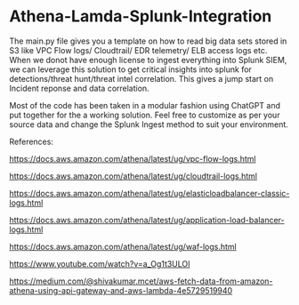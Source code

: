 # Athena-Lamda-Splunk-Integration
The main.py file gives you a template on how to read big data sets stored in S3 like VPC Flow logs/ Cloudtrail/ EDR telemetry/ ELB access logs etc. When we donot have enough license to ingest everything into Splunk SIEM, we can leverage this solution to get critical insights into splunk for detections/threat hunt/threat intel correlation. This gives a jump start on Incident reponse and data correlation.

Most of the code has been taken in a modular fashion using ChatGPT and put together for the a working solution. Feel free to customize as per your source data and change the Splunk Ingest method to suit your environment.

References:

https://docs.aws.amazon.com/athena/latest/ug/vpc-flow-logs.html

https://docs.aws.amazon.com/athena/latest/ug/cloudtrail-logs.html

https://docs.aws.amazon.com/athena/latest/ug/elasticloadbalancer-classic-logs.html

https://docs.aws.amazon.com/athena/latest/ug/application-load-balancer-logs.html

https://docs.aws.amazon.com/athena/latest/ug/waf-logs.html

https://www.youtube.com/watch?v=a_Og1t3ULOI

https://medium.com/@shivakumar.mcet/aws-fetch-data-from-amazon-athena-using-api-gateway-and-aws-lambda-4e5729519940


